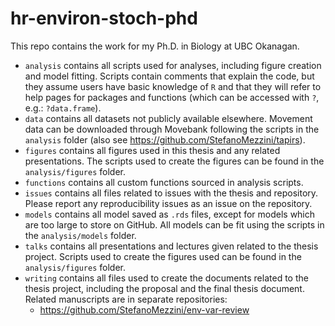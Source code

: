 # hr-environ-stoch-phd
This repo contains the work for my Ph.D. in Biology at UBC Okanagan.

* `analysis` contains all scripts used for analyses, including figure creation and model fitting. Scripts contain comments that explain the code, but they assume users have basic knowledge of `R` and that they will refer to help pages for packages and functions (which can be accessed with `?`, e.g.: `?data.frame`).
* `data` contains all datasets not publicly available elsewhere. Movement data can be downloaded through Movebank following the scripts in the `analysis` folder (also see https://github.com/StefanoMezzini/tapirs).
* `figures` contains all figures used in this thesis and any related presentations. The scripts used to create the figures can be found in the `analysis/figures` folder.
* `functions` contains all custom functions sourced in analysis scripts.
* `issues` contains all files related to issues with the thesis and repository. Please report any reproducibility issues as an issue on the repository.
* `models` contains all model saved as `.rds` files, except for models which are too large to store on GitHub. All models can be fit using the scripts in the `analysis/models` folder.
* `talks` contains all presentations and lectures given related to the thesis project. Scripts used to create the figures used can be found in the `analysis/figures` folder.
* `writing` contains all files used to create the documents related to the thesis project, including the proposal and the final thesis document. Related manuscripts are in separate repositories:
  * https://github.com/StefanoMezzini/env-var-review
